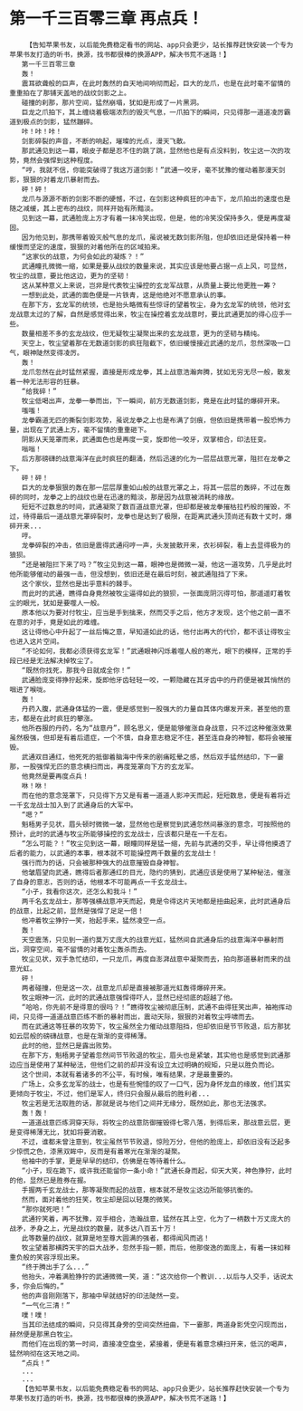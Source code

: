 # 第一千三百零三章 再点兵！
        【告知苹果书友，以后能免费稳定看书的网站、app只会更少，站长推荐赶快安装一个专为苹果书友打造的听书，换源，找书都很棒的换源APP，解决书荒不迷路！】
       第一千三百零三章
       轰！
       震耳欲聋般的巨声，在此时轰然的自天地间响彻而起，巨大的龙爪，也是在此时毫不留情的重重拍在了那铺天盖地的战纹剑影之上。
       碰撞的刹那，那片空间，猛然崩塌，犹如是形成了一片黑洞。
       巨龙之爪拍下，其上缠绕着极端浓烈的毁灭气息，一爪拍下的瞬间，只见得那一道道凌厉霸道到极点的剑影，猛然蹦碎。
       咔！咔！咔！
       剑影碎裂的声音，不断的响起，璀璨的光点，漫天飞散。
       那武通见到这一幕，眼皮子都是忍不住的跳了跳，显然他也是有点没料到，牧尘这一次的攻势，竟然会强悍到这种程度。
       “哼，我就不信，你能突破得了我这万道剑影！”武通一咬牙，毫不犹豫的催动着那漫天剑影，狠狠的对着龙爪暴射而去。
       砰！砰！
       龙爪与源源不断的剑影不断的硬憾，不过，在剑影这种疯狂的冲击下，龙爪拍出的速度也是随之减缓，其上密布的战纹，同样开始有所黯淡。
       见到这一幕，武通脸庞上方才有着一抹冷笑出现，但是，他的冷笑没保持多久，便是再度凝固。
       因为他见到，那携带着毁灭般气息的龙爪，虽说被无数剑影所阻，但却依旧还是保持着一种缓慢而坚定的速度，狠狠的对着他所在的区域拍来。
       “这家伙的战意，为何会如此的凝炼？！”
       武通瞳孔微微一缩，如果是要从战纹的数量来说，其实应该是他要占据一点上风，可显然，牧尘的战意，要比他这边，更为的坚韧！
       这从某种意义上来说，岂非是代表牧尘操控的玄龙军战意，从质量上要比他更胜一筹？
       一想到此处，武通的面色便是一片铁青，这是他绝对不愿意承认的事。
       在那下方，玄龙军的统领，也是抬头略微有些惊讶的望着牧尘，身为玄龙军的统领，他对玄龙战意太过的了解，自然是感觉得出来，牧尘在操控着玄龙战意时，要比武通更加的得心应手一些。
       数量相差不多的玄龙战纹，但无疑牧尘凝聚出来的玄龙战意，更为的坚韧与精纯。
       天空上，牧尘望着那在无数道剑影的疯狂阻截下，依旧缓慢接近武通的龙爪，忽然深吸一口气，眼神陡然变得凌厉。
       轰！
       龙爪忽然在此时猛然紧握，直接是形成龙拳，其上战意浩瀚奔腾，犹如无穷无尽一般，散发着一种无法形容的狂暴。
       “给我碎！”
       牧尘低喝出声，龙拳一拳而出，下一瞬间，前方无数道剑影，竟是在此时猛的爆碎开来。
       嗤嗤！
       龙拳霸道无匹的撕裂剑影攻势，虽说龙拳之上也是布满了剑痕，但依旧是携带着一股恐怖力量，出现在了武通上方，毫不留情的重重砸下。
       阴影从天笼罩而来，武通面色也是再度一变，旋即他一咬牙，双掌相合，印法狂变。
       嗡嗡！
       后方那磅礴的战意海洋在此时疯狂的翻涌，然后迅速的化为一层层战意光罩，阻拦在龙拳之下。
       砰！砰！
       巨大的龙拳狠狠的轰在那一层层厚重如山般的战意光罩之上，将其一层层的轰碎，不过在轰碎的同时，龙拳之上的战纹也是在迅速的黯淡，那是因为战意被消耗的缘故。
       短短不过数息的时间，武通凝聚了数百道战意光罩，但却都是被龙拳摧枯拉朽般的摧毁，不过，待得最后一道战意光罩碎裂时，龙拳也是达到了极限，在距离武通头顶尚还有数十丈时，爆碎开来...
       哼。
       龙拳碎裂的冲击，依旧是震得武通闷哼一声，头发披散开来，衣衫碎裂，看上去显得极为的狼狈。
       “还是被阻拦下来了吗？”牧尘见到这一幕，眼神也是微微一凝，他这一道攻势，几乎是此时他所能够催动的最强一击，但没想到，依旧还是在最后时刻，被武通阻挡了下来。
       这个家伙，显然也是出乎意料的棘手。
       而此时的武通，瞧得自身竟然被牧尘逼得如此的狼狈，一张面庞阴沉得可怕，那遥遥盯着牧尘的眼光，犹如是要噬人一般。
       原本他以为要对付牧尘，应当是手到擒来，然而交手之后，他方才发现，这个他之前一直不在意的对手，竟是如此的难缠。
       这让得他心中升起了一丝后悔之意，早知道如此的话，他付出再大的代价，都不该让得牧尘也进入这片空间。
       “不论如何，我都必须获得玄龙军！”武通眼神闪烁着噬人般的寒光，眼下的模样，正常的手段已经是无法解决掉牧尘了。
       “既然你找死，那我今日就成全你！”
       武通脸庞变得狰狞起来，旋即他牙齿轻轻一咬，一颗隐藏在其牙齿中的丹药便是被其悄然的咽进了喉咙。
       轰！
       丹药入腹，武通身体猛的一震，便是感觉到一股强大的力量自其体内爆发开来，甚至他的意志，都是在此时疯狂的攀涨。
       他所吞服的丹药，名为“战意丹”，顾名思义，便是能够催涨自身战意，只不过这种催涨效果虽然极强，但却是有着后遗症，一个不慎，自身意志稳定不住，甚至连自身的神智，都将会被摧毁。
       武通双目通红，他死死的抵御着脑海中传来的剧痛眩晕之感，然后双手猛然结印，下一霎那，一股强悍无匹的意念横扫而出，再度笼罩向下方的玄龙军。
       他竟然是要再度点兵！
       咻！咻！
       而在他的意念笼罩下，只见得下方又是有着一道道人影冲天而起，短短数息，便是有着将近一千玄龙战士加入到了武通身后的大军中。
       “嗯？”
       魁梧男子见状，眉头顿时微微一皱，显然他也是察觉到武通忽然间暴涨的意念，可按照他的预计，此时的武通与牧尘所能够操控的玄龙战士，应该都只是在一千左右。
       “怎么可能？！”牧尘见到这一幕，眼瞳同样是猛一缩，先前与武通的交手，早让得他摸透了后者的能力，以武通的本事，根本就不可能操控两千数量的玄龙战士！
       强行而为的话，只会被那种强大的战意摧毁自身神智。
       他皱眉望向武通，瞧得后者那通红的目光，隐约的猜到，武通应该是使用了某种秘法，催涨了自身的意志，否则的话，他根本不可能再点一千玄龙战士。
       “小子，我看你这次，还怎么和我斗！”
       两千名玄龙战士，那等强横战意冲天而起，竟是令得这片天地都是扭曲起来，此时武通身后的战意，比起之前，显然是强悍了足足一倍！
       他冲着牧尘狰狞一笑，抬起手来，猛然凌空一点。
       轰！
       天空震荡，只见到一道约莫万丈庞大的战意光虹，猛然间自武通身后的战意海洋中暴射而出，洞穿空间，毫不留情的对着牧尘轰杀而去。
       牧尘见状，双手急忙结印，一只龙爪，再度自澎湃战意中凝聚而去，拍向那道暴射而来的战意光虹。
       砰！
       两者碰撞，但是这一次，战意龙爪却是直接被那道光虹轰得爆碎开来。
       牧尘眼神一沉，此时的武通战意强悍得吓人，显然已经彻底的超越了他。
       “哈哈，你先前不是得意的很吗？！”瞧得牧尘被彻底压制，武通不由得狂笑出声，袖袍挥动间，只见得一道道战意匹练不断的暴射而出，震动天际，狠狠的对着牧尘呼啸而去。
       而在武通这等狂暴的攻势下，牧尘虽然全力催动战意阻挡，但却依旧是节节败退，后方那犹如云层般的磅礴战意，也是在渐渐的变得稀薄。
       此时的他，显然已是露出败势。
       在那下方，魁梧男子望着忽然间节节败退的牧尘，眉头也是紧皱，其实他也是感觉到武通那边应当是使用了某种秘法，但他们之前的却并没有设立太过明确的规矩，只是以胜负而论。
       这个世间，本就有着诸多的不公平，有时候，唯有结果，才是最重要的。
       广场上，众多玄龙军的战士，也是有些惋惜的叹了一口气，因为身怀龙血的缘故，他们其实更倾向于牧尘，不过，他们是军人，终归只会服从最后的胜利者...
       牧尘若是无法取胜的话，那就是说与他们之间并无缘分，既然如此，那也无法强求。
       轰！轰！
       一道道战意匹练洞穿天际，将牧尘的战意防御摧毁得七零八落，到得后来，那战意云层，更是变得稀薄无比，犹如将要消散。
       不过，谁都未曾注意到，牧尘虽然节节败退，惊险万分，但他的脸庞上，却依旧没有泛起多少惊慌之色，漆黑双眸中，反而是有着寒光在渐渐的凝聚。
       他袖中的手掌，更是早早的结印，仿佛是在等待着什么。
       “小子，现在跪下，或许我还能留你一条小命！”武通长身而起，仰天大笑，神色狰狞，此时的他，显然已是胜券在握。
       手握两千玄龙战士，那等凝聚而起的战意，根本就不是牧尘这边所能够抗衡的。
       然而，面对着他的狂笑，牧尘却是回以轻蔑的微笑。
       “那你就死吧！”
       武通狞笑着，再不犹豫，双手相合，浩瀚战意，猛然在其上空，化为了一柄数十万丈庞大的战矛，矛身之上，光是战纹的数量，就多达八百五十万！
       此等数量的战纹，就算是地至尊大圆满的强者，都得闻风而逃！
       牧尘望着那横跨天宇的巨大战矛，忽然手指一颤，而后，他那俊逸的面庞上，有着一抹如释重负般的笑容浮现出来。
       “终于腾出手了么...”
       他抬头，冲着满脸狰狞的武通微微一笑，道：“这次给你一个教训...以后与人交手，话说太多，你会后悔的。”
       他的声音刚刚落下，那袖中早就结好的印法陡然一变。
       “一气化三清！”
       噗！噗！
       当其印法结成的瞬间，只见得其身旁的空间突然扭曲，下一霎那，两道身影凭空闪现而出，赫然便是那黑白牧尘。
       而他们在出现的第一时间，直接凌空盘坐，紧接着，便是有着意念横扫开来，低沉的喝声，猛然响彻在这天地之间。
       “点兵！”
       ...
       ...
       【告知苹果书友，以后能免费稳定看书的网站、app只会更少，站长推荐赶快安装一个专为苹果书友打造的听书，换源，找书都很棒的换源APP，解决书荒不迷路！】